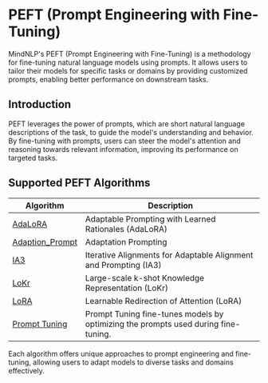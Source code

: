 # PEFT (Prompt Engineering with Fine-Tuning)

MindNLP's PEFT (Prompt Engineering with Fine-Tuning) is a methodology for fine-tuning natural language models using prompts. It allows users to tailor their models for specific tasks or domains by providing customized prompts, enabling better performance on downstream tasks.

## Introduction

PEFT leverages the power of prompts, which are short natural language descriptions of the task, to guide the model's understanding and behavior. By fine-tuning with prompts, users can steer the model's attention and reasoning towards relevant information, improving its performance on targeted tasks.

## Supported PEFT Algorithms

| Algorithm        | Description                                                  |
|------------------|--------------------------------------------------------------|
| [AdaLoRA](./tuners/adalora.md)          | Adaptable Prompting with Learned Rationales (AdaLoRA)        |
| [Adaption_Prompt](./tuners/adaption_prompt.md)  | Adaptation Prompting                                          |
| [IA3](./tuners/ia3.md)              | Iterative Alignments for Adaptable Alignment and Prompting (IA3) |
| [LoKr](./tuners/lokr.md)             | Large-scale k-shot Knowledge Representation (LoKr)           |
| [LoRA](./tuners/lora.md)             | Learnable Redirection of Attention (LoRA)                    |
| [Prompt Tuning](./tuners/prompt_tuning.md)     | Prompt Tuning fine-tunes models by optimizing the prompts used during fine-tuning.              |

Each algorithm offers unique approaches to prompt engineering and fine-tuning, allowing users to adapt models to diverse tasks and domains effectively.


